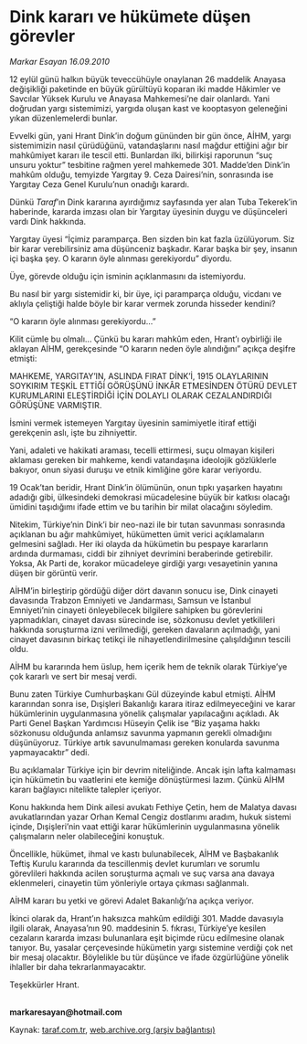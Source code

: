 # Dink kararı ve hükümete düşen görevler

*Markar Esayan 16.09.2010*

<div class="yazi"><p>12 eylül günü halkın büyük teveccühüyle onaylanan 26 maddelik Anayasa değişikliği paketinde en büyük gürültüyü koparan iki madde Hâkimler ve Savcılar Yüksek Kurulu ve Anayasa Mahkemesi’ne dair olanlardı. Yani doğrudan yargı sistemimizi, yargıda oluşan kast ve kooptasyon geleneğini yıkan düzenlemelerdi bunlar.</p>
<p>Evvelki gün, yani Hrant Dink’in doğum gününden bir gün önce, AİHM, yargı sistemimizin nasıl çürüdüğünü, vatandaşlarını nasıl mağdur ettiğini ağır bir mahkûmiyet kararı ile tescil etti. Bunlardan ilki, bilirkişi raporunun “suç unsuru yoktur” tesbitine rağmen yerel mahkemede 301. Madde’den Dink’in mahkûm olduğu, temyizde Yargıtay 9. Ceza Dairesi’nin, sonrasında ise Yargıtay Ceza Genel Kurulu’nun onadığı karardı.</p>
<p>Dünkü <i>Taraf</i>’ın Dink kararına ayırdığımız sayfasında yer alan Tuba Tekerek’in haberinde, kararda imzası olan bir Yargıtay üyesinin duygu ve düşünceleri vardı Dink hakkında.</p>
<p>Yargıtay üyesi “İçimiz paramparça. Ben sizden bin kat fazla üzülüyorum. Siz bir karar verebilirsiniz ama düşünceniz başkadır. Karar başka bir şey, insanın içi başka şey. O kararın öyle alınması gerekiyordu” diyordu.</p>
<p>Üye, görevde olduğu için isminin açıklanmasını da istemiyordu.</p>
<p>Bu nasıl bir yargı sistemidir ki, bir üye, içi paramparça olduğu, vicdanı ve aklıyla çeliştiği halde böyle bir karar vermek zorunda hisseder kendini?</p>
<p>“O kararın öyle alınması gerekiyordu...”</p>
<p>Kilit cümle bu olmalı... Çünkü bu kararı mahkûm eden, Hrant’ı oybirliği ile aklayan AİHM, gerekçesinde “O kararın neden öyle alındığını” açıkça deşifre etmişti:</p>
<p>MAHKEME, YARGITAY’IN, ASLINDA FIRAT DİNK’İ, 1915 OLAYLARININ SOYKIRIM TEŞKİL ETTİĞİ GÖRÜŞÜNÜ İNKÂR ETMESİNDEN ÖTÜRÜ DEVLET KURUMLARINI ELEŞTİRDİĞİ İÇİN DOLAYLI OLARAK CEZALANDIRDIĞI GÖRÜŞÜNE VARMIŞTIR.</p>
<p>İsmini vermek istemeyen Yargıtay üyesinin samimiyetle itiraf ettiği gerekçenin aslı, işte bu zihniyettir.</p>
<p>Yani, adaleti ve hakikati araması, tecelli ettirmesi, suçu olmayan kişileri aklaması gereken bir mahkeme, kendi vatandaşına ideolojik gözlüklerle bakıyor, onun siyasi duruşu ve etnik kimliğine göre karar veriyordu. </p>
<p>19 Ocak’tan beridir, Hrant Dink’in ölümünün, onun tıpkı yaşarken hayatını adadığı gibi, ülkesindeki demokrasi mücadelesine büyük bir katkısı olacağı ümidini taşıdığımı ifade ettim ve bu tarihin bir milat olacağını söyledim.</p>
<p>Nitekim, Türkiye’nin Dink’i bir neo-nazi ile bir tutan savunması sonrasında açıklanan bu ağır mahkûmiyet, hükümetten ümit verici açıklamaların gelmesini sağladı. Her iki olayda da hükümetin bu pespaye kararların ardında durmaması, ciddi bir zihniyet devrimini beraberinde getirebilir. Yoksa, Ak Parti de, korakor mücadeleye girdiği yargı vesayetinin yanına düşen bir görüntü verir.</p>
<p>AİHM’in birleştirip gördüğü diğer dört davanın sonucu ise, Dink cinayeti davasında Trabzon Emniyeti ve Jandarması, Samsun ve İstanbul Emniyeti’nin cinayeti önleyebilecek bilgilere sahipken bu görevlerini yapmadıkları, cinayet davası sürecinde ise, sözkonusu devlet yetkilileri hakkında soruşturma izni verilmediği, gereken davaların açılmadığı, yani cinayet davasının birkaç tetikçi ile nihayetlendirilmesine çalışıldığının tescili oldu.</p>
<p>AİHM bu kararında hem üslup, hem içerik hem de teknik olarak Türkiye’ye çok kararlı ve sert bir mesaj verdi. </p>
<p>Bunu zaten Türkiye Cumhurbaşkanı Gül düzeyinde kabul etmişti. AİHM kararından sonra ise, Dışişleri Bakanlığı karara itiraz edilmeyeceğini ve karar hükümlerinin uygulanmasına yönelik çalışmalar yapılacağını açıkladı. Ak Parti Genel Başkan Yardımcısı Hüseyin Çelik ise “Biz yaşama hakkı sözkonusu olduğunda anlamsız savunma yapmanın gerekli olmadığını düşünüyoruz. Türkiye artık savunulmaması gereken konularda savunma yapmayacaktır” dedi.</p>
<p>Bu açıklamalar Türkiye için bir devrim niteliğinde. Ancak işin lafta kalmaması için hükümetin bu vaatlerini ete kemiğe dönüştürmesi lazım. Çünkü AİHM kararı bağlayıcı nitelikte talepler içeriyor. </p>
<p>Konu hakkında hem Dink ailesi avukatı Fethiye Çetin, hem de Malatya davası avukatlarından yazar Orhan Kemal Cengiz dostlarımı aradım, hukuk sistemi içinde, Dışişleri’nin vaat ettiği karar hükümlerinin uygulanmasına yönelik çalışmaların neler olabileceğini konuştuk. </p>
<p>Öncellikle, hükümet, ihmal ve kastı bulunabilecek, AİHM ve Başbakanlık Teftiş Kurulu kararında da tescillenmiş devlet kurumları ve sorumlu görevlileri hakkında acilen soruşturma açmalı ve suç varsa ana davaya eklenmeleri, cinayetin tüm yönleriyle ortaya çıkması sağlanmalı. </p>
<p>AİHM kararı bu yetki ve görevi Adalet Bakanlığı’na açıkça veriyor. </p>
<p>İkinci olarak da, Hrant’ın haksızca mahkûm edildiği 301. Madde davasıyla ilgili olarak, Anayasa’nın 90. maddesinin 5. fıkrası, Türkiye’ye kesilen cezaların kararda imzası bulunanlara eşit biçimde rücu edilmesine olanak tanıyor. Bu, yasalar çerçevesinde hükümetin yargı sistemine verdiği çok net bir mesaj olacaktır. Böylelikle bu tür düşünce ve ifade özgürlüğüne yönelik ihlaller bir daha tekrarlanmayacaktır.</p>
<p>Teşekkürler Hrant.</p>
<p><b><br/>markaresayan@hotmail.com</b></p></div>

Kaynak: [taraf.com.tr](m), [web.archive.org (arşiv bağlantısı)](http://web.archive.org/web/20100918094433/http://taraf.com.tr:80/markar-esayan/makale-dink-karari-ve-hukumete-dusen-gorevler.htm)
